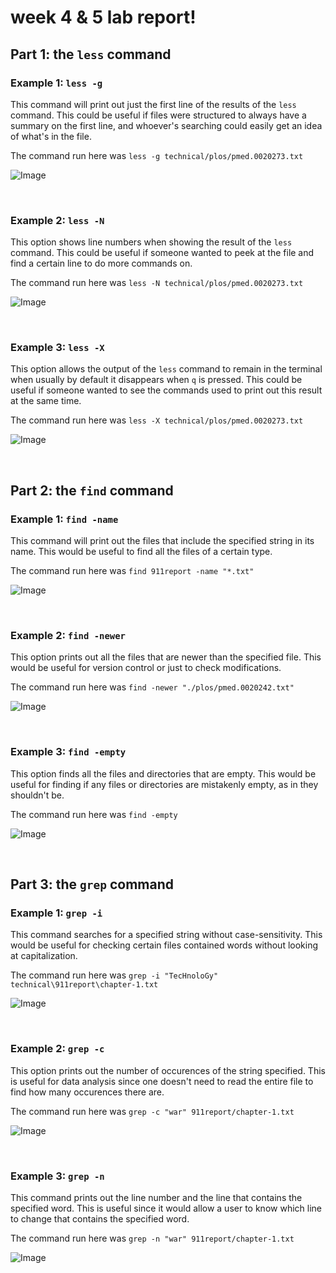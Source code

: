 # week 4 & 5 lab report!

## Part 1: the ```less``` command
### Example 1: ```less -g``` ###
This command will print out just the first line of the results of the ```less``` command. This could be useful if files were structured to always have a summary on the first line, and whoever's searching could easily get an idea of what's in the file.

The command run here was ```less -g technical/plos/pmed.0020273.txt```

![Image](res\lab5\less-g.png)


&nbsp;
### Example 2: ```less -N``` ###
This option shows line numbers when showing the result of the ```less``` command. This could be useful if someone wanted to peek at the file and find a certain line to do more commands on.

The command run here was ```less -N technical/plos/pmed.0020273.txt```

![Image](res\lab5\less-N.png)


&nbsp;
### Example 3: ```less -X``` ###
This option allows the output of the ```less``` command to remain in the terminal when usually by default it disappears when ```q``` is pressed. This could be useful if someone wanted to see the commands used to print out this result at the same time.

The command run here was ```less -X technical/plos/pmed.0020273.txt```

![Image](res\lab5\less-X.png)


&nbsp;

## Part 2: the ```find``` command
### Example 1: ```find -name``` ###
This command will print out the files that include the specified string in its name. This would be useful to find all the files of a certain type.

The command run here was ```find 911report -name "*.txt"```

![Image](res\lab5\find-name.png)


&nbsp;
### Example 2: ```find -newer``` ###
This option prints out all the files that are newer than the specified file. This would be useful for version control or just to check modifications.

The command run here was ```find -newer "./plos/pmed.0020242.txt"```

![Image](res\lab5\find-newer.png)


&nbsp;
### Example 3: ```find -empty``` ###
This option finds all the files and directories that are empty. This would be useful for finding if any files or directories are mistakenly empty, as in they shouldn't be.

The command run here was ```find -empty```

![Image](res\lab5\find-empty.png)


&nbsp;

## Part 3: the ```grep``` command
### Example 1: ```grep -i``` ###
This command searches for a specified string without case-sensitivity. This would be useful for checking certain files contained words without looking at capitalization.

The command run here was ```grep -i "TecHnoloGy" technical\911report\chapter-1.txt```

![Image](res\lab5\grep-i.png)


&nbsp;
### Example 2: ```grep -c``` ###
This option prints out the number of occurences of the string specified. This is useful for data analysis since one doesn't need to read the entire file to find how many occurences there are.

The command run here was ```grep -c "war" 911report/chapter-1.txt```

![Image](res\lab5\grep-c.png)


&nbsp;
### Example 3: ```grep -n``` ###
This command prints out the line number and the line that contains the specified word. This is useful since it would allow a user to know which line to change that contains the specified word.

The command run here was ```grep -n "war" 911report/chapter-1.txt```

![Image](res\lab5\grep-n.png)


&nbsp;